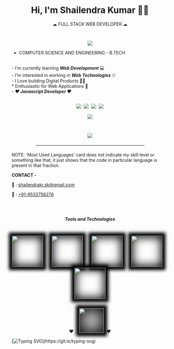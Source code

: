 <h1 align="center">Hi, I'm Shailendra Kumar 👨‍💼</h1>
<p align="center">☁&nbsp;FULL STACK WEB DEVELOPER&nbsp;☁</p>
<br>

<p align="center"><img src="https://raw.githubusercontent.com/develover-sk/develover-sk/main/shailendrakrsk-HackerRank-updated.png"></p>

- COMPUTER SCIENCE AND ENGINEERING - B.TECH
<br>
- I'm currently learning <strong><i>Web Development</i></strong> 💻
<br>
- I'm interested in working in <strong><i>Web Technologies</i></strong> ⏱
<br>
- I Love building Digital Products 💬🔗
<br>
* Enthusiastic for Web Applications 💓
<br>
- <strong><i>❤️ Javascript Developer ❤️</i></strong>
<br><br>

<p align="center"><a href="https://www.linkedin.com/in/shailendrakrsk/"><img src="https://cdn2.iconfinder.com/data/icons/social-media-2285/512/1_Linkedin_unofficial_colored_svg-48.png"></a>&nbsp;&nbsp;<a href="https://www.facebook.com/shailendrakr.sk"><img src="https://cdn0.iconfinder.com/data/icons/social-flat-rounded-rects/512/facebook-48.png"></a>&nbsp;&nbsp;<a href="https://www.instagram.com/shailendrakrsk"><img src="https://cdn2.iconfinder.com/data/icons/social-media-applications/64/social_media_applications_3-instagram-48.png"></a>&nbsp;&nbsp;<a href="https://www.twitter.com/shailendrakrsk_"><img src="https://cdn2.iconfinder.com/data/icons/social-media-2285/512/1_Twitter3_colored_svg-48.png"></a></p>


<p align="center"><a href="https://github.com/develover-sk/github-readme-stats">
  <img align="center" src="https://github-readme-stats.vercel.app/api?username=develover-sk&show_icons=true&count_private=true&theme=dracula" />
</a></p>
<br>
<p align="center"><a href="https://github.com/develover-sk/convoychat">
  <img align="center" src="https://github-readme-stats.vercel.app/api/top-langs/?username=develover-sk&layout=compact" />
</a></p>

<p align="center">—————————————————————————</p>

NOTE: 'Most Used Languages' card does not indicate my skill level or something like that, it just shows that the code in particular language is present in that fraction.

  

<p><b>CONTACT -</b></p>
<p>📧 : <a href="mailto:shailendrakr.sk@gmail.com">shailendrakr.sk@gmail.com</a></p>
<p>📲 : <a href="tel:9532756276">+91-9532756276</a></p>

<br>
<br>

<p align="center"><strong><i>Tools and Technologies</i></strong></p>
<br>
<p align="center"><img style="box-shadow:0 0 10px 10px black, inset 0 0 30px 5px black; margin-right:10px" src="https://media.giphy.com/media/IdyAQJVN2kVPNUrojM/giphy.gif" width="100px"/>&nbsp;&nbsp;<img style="box-shadow:0 0 10px 10px black, inset 0 0 30px 5px black; margin-left:10px; margin-right:10px;" src="https://media.giphy.com/media/XAxylRMCdpbEWUAvr8/giphy.gif" width="100px"/>&nbsp;&nbsp;<img style="box-shadow:0 0 10px 10px black, inset 0 0 30px 5px black; margin-left:10px; margin-right:10px;" src="https://media.giphy.com/media/fsEaZldNC8A1PJ3mwp/giphy.gif" width="100px"/>&nbsp;&nbsp;<img style="box-shadow:0 0 10px 10px black, inset 0 0 30px 5px black; margin-left:10px; margin-right:10px;" src="https://media.giphy.com/media/ln7z2eWriiQAllfVcn/giphy.gif" width="100px"/>&nbsp;&nbsp;<img style="box-shadow:0 0 10px 10px black, inset 0 0 30px 5px black; margin-left:10px; margin-right:10px;" src="https://media.giphy.com/media/KzJkzjggfGN5Py6nkT/giphy.gif" width="100px"/></p>
   
<p align="center">❤️&nbsp;&nbsp;<img style="box-shadow: 0 0 10px 10px black, inset 0 0 50px 10px black; margin-top: 15px; margin-left:10px;" src="https://media.giphy.com/media/jRf4JCqluUqIV8AfLm/giphy.gif" height="80px"/>&nbsp;&nbsp;❤️</p>
  
  
  
[![Typing SVG](https://readme-typing-svg.herokuapp.com?font=&color=FF0037&size=30&center=true&vCenter=true&lines=Nice+to+meet+you!)](https://git.io/typing-svg)
 
